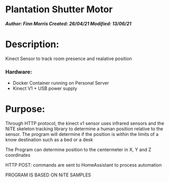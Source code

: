 
# Plantation Shutter Motor
***Author: Finn Morris
Created: 26/04/21
Modified: 13/06/21***


# Description:
Kinect Sensor to track room presence and realative position 

### Hardware: 
- Docker Container running on Personal Server
- Kinect V1 + USB  power supply
 
# Purpose:
Through HTTP protocol, the kinect v1 sensor uses infrared sensors and the NiTE skeleton tracking library to determine a human position relative to the sensor.
The program will determine if the position is within the limits of a know destination such as a bed or a desk

The Program can determine position to the centermeter in X, Y and Z coordinates  

HTTP POST: commands are sent to HomeAssistant to process automation


PROGRAM IS BASED ON NiTE SAMPLES 
